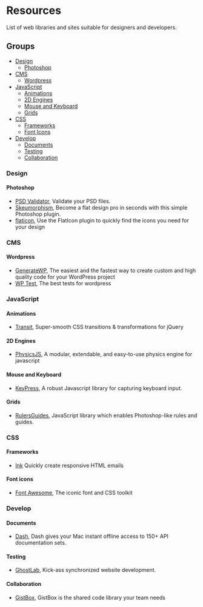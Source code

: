 # Resources
List of web libraries and sites suitable for designers and developers.

## Groups
- [Design](#design)
    - [Photoshop](#photoshop)
- [CMS](#cms)
    - [Wordpress](#wordpress)
- [JavaScript](#javascript)
    - [Animations](#animations)
    - [2D Engines](#2d-engines)
    - [Mouse and Keyboard](#mouse-and-keyboard)
    - [Grids](#grids)
- [CSS](#css)
    - [Frameworks](#frameworks)
    - [Font Icons](#font-icons)
- [Develop](#develop)
    - [Documents](#documents)
    - [Testing](#testing)
    - [Collaboration](#collaboration)


<a name="design"></a>
### Design

<a name="photoshop"></a>
#### Photoshop

- [PSD Validator](http://www.psdvalidator.com/), Validate your PSD files.
- [Skeumorphism](http://skeuomorphism.it/), Become a flat design pro in seconds with this simple Photoshop plugin.
- [flaticon](http://www.flaticon.com/download-plugin), Use the FlatIcon plugin to quickly find the icons you need for your design

<a name="cms"></a>
### CMS

<a name="wordpress"></a>
#### Wordpress

- [GenerateWP](http://generatewp.com/), The easiest and the fastest way to create custom and high quality code for your WordPress project
- [WP Test](http://wptest.io/), The best tests for wordpress

<a name="javascript"></a>
### JavaScript

<a name="animations"></a>
#### Animations

- [Transit](http://ricostacruz.com/jquery.transit/), Super-smooth CSS transitions & transformations for jQuery

<a name="2d-engines"></a>
#### 2D Engines

- [PhysicsJS](http://wellcaffeinated.net/PhysicsJS/), A modular, extendable, and easy-to-use physics engine for javascript

<a name="mouse-and-keyboard"></a>
#### Mouse and Keyboard

- [KeyPress](http://dmauro.github.io/Keypress/), A robust Javascript library for capturing keyboard input.

#### Grids

- [RulersGuides](http://mark-rolich.github.io/RulersGuides.js/), JavaScript library which enables Photoshop-like rules and guides.

<a name="css"></a>
### CSS

<a name="Frameworks"></a>
#### Frameworks

- [Ink](http://zurb.com/ink/) Quickly create responsive HTML emails

<a name="font-icons"></a>
#### Font icons

- [Font Awesome](http://fontawesome.io/), The iconic font and CSS toolkit

<a name="develop"></a>
### Develop

<a name="documents"></a>
#### Documents

- [Dash](https://kapeli.com/dash), Dash gives your Mac instant offline access to 150+ API documentation sets.

<a name="testing"></a>
#### Testing

- [GhostLab](http://vanamco.com/ghostlab/), Kick-ass synchronized website development.

<a name="collaboration"></a>
#### Collaboration

- [GistBox](http://www.gistboxapp.com/), GistBox is the shared code library your team needs
